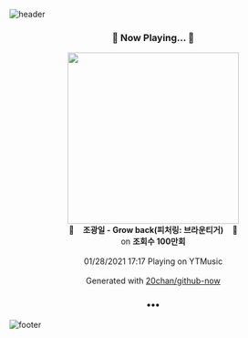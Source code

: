 ![header](https://capsule-render.vercel.app/api?type=wave&height=170&section=header&text=Hi.%20I'm%20SHIFT&fontColor=090707&fontAlignX=45&fontAlignY=65&fontSize=100)

<h3 align="center">🎵 Now Playing... 🎵</h3>
<p align="center">
  <a href="https://music.youtube.com/channel/UCHV_IGaK8V1oD8l_EqOqk2A">
    <img width="300" src="https://i.ytimg.com/vi/PUpk68IKchk/sddefault.jpg?sqp=-oaymwEWCJADEOEBIAQqCghqEJQEGHgg6AJIWg&rs">
  </a>
  <br>
  🎵&nbsp&nbsp&nbsp <b>조광일 - Grow back(피처링: 브라운티거)</b> &nbsp&nbsp&nbsp🎵
  <br>
  on <b>조회수 100만회</b>
  
  <br />
  <br />
  01/28/2021 17:17 Playing on YTMusic
  <br />
  <br />
  Generated with <a href="https://github.com/20chan/github-now">20chan/github-now</a>
</p>

<h3 align="center">•••</h3>

![footer](https://capsule-render.vercel.app/api?type=wave&height=150&section=footer)
